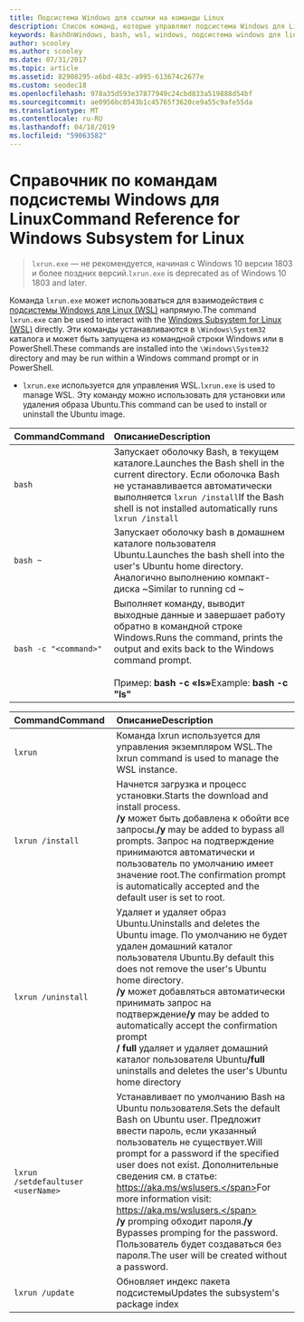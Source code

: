 ```yaml
---
title: Подсистема Windows для ссылки на команды Linux
description: Список команд, которые управляют подсистема Windows для Linux
keywords: BashOnWindows, bash, wsl, windows, подсистема windows для linux, windowssubsystem, ubuntu
author: scooley
ms.author: scooley
ms.date: 07/31/2017
ms.topic: article
ms.assetid: 82908295-a6bd-483c-a995-613674c2677e
ms.custom: seodec18
ms.openlocfilehash: 978a35d593e37877949c24cbd833a519888d54bf
ms.sourcegitcommit: ae0956bc0543b1c45765f3620ce9a55c9afe55da
ms.translationtype: MT
ms.contentlocale: ru-RU
ms.lasthandoff: 04/18/2019
ms.locfileid: "59063582"
---
```

# <a name="command-reference-for-windows-subsystem-for-linux"></a><span data-ttu-id="1e5bc-104">Справочник по командам подсистемы Windows для Linux</span><span class="sxs-lookup"><span data-stu-id="1e5bc-104">Command Reference for Windows Subsystem for Linux</span></span>

> <span data-ttu-id="1e5bc-105">`lxrun.exe` — не рекомендуется, начиная с Windows 10 версии 1803 и более поздних версий.</span><span class="sxs-lookup"><span data-stu-id="1e5bc-105">`lxrun.exe` is deprecated as of Windows 10 1803 and later.</span></span>

<span data-ttu-id="1e5bc-106">Команда `lxrun.exe` может использоваться для взаимодействия с [подсистемы Windows для Linux (WSL)](https://msdn.microsoft.com/en-us/commandline/wsl/faq#what-windows-subsystem-for-linux-wsl-) напрямую.</span><span class="sxs-lookup"><span data-stu-id="1e5bc-106">The command `lxrun.exe` can be used to interact with the [Windows Subsystem for Linux (WSL)](https://msdn.microsoft.com/en-us/commandline/wsl/faq#what-windows-subsystem-for-linux-wsl-) directly.</span></span>  <span data-ttu-id="1e5bc-107">Эти команды устанавливаются в `\Windows\System32` каталога и может быть запущена из командной строки Windows или в PowerShell.</span><span class="sxs-lookup"><span data-stu-id="1e5bc-107">These commands are installed into the `\Windows\System32` directory and may be run within a Windows command prompt or in PowerShell.</span></span>

* <span data-ttu-id="1e5bc-108">`lxrun.exe` используется для управления WSL.</span><span class="sxs-lookup"><span data-stu-id="1e5bc-108">`lxrun.exe` is used to manage WSL.</span></span>  <span data-ttu-id="1e5bc-109">Эту команду можно использовать для установки или удаления образа Ubuntu.</span><span class="sxs-lookup"><span data-stu-id="1e5bc-109">This command can be used to install or uninstall the Ubuntu image.</span></span>


| <span data-ttu-id="1e5bc-110">Command</span><span class="sxs-lookup"><span data-stu-id="1e5bc-110">Command</span></span>                     | <span data-ttu-id="1e5bc-111">Описание</span><span class="sxs-lookup"><span data-stu-id="1e5bc-111">Description</span></span>                     |
|:----------------------------|:---------------------------|
| `bash`                      | <span data-ttu-id="1e5bc-112">Запускает оболочку Bash, в текущем каталоге.</span><span class="sxs-lookup"><span data-stu-id="1e5bc-112">Launches the Bash shell in the current directory.</span></span>  <span data-ttu-id="1e5bc-113">Если оболочка Bash не устанавливается автоматически выполняется `lxrun /install`</span><span class="sxs-lookup"><span data-stu-id="1e5bc-113">If the Bash shell is not installed automatically runs `lxrun /install`</span></span> |
| `bash ~`                    | <span data-ttu-id="1e5bc-114">Запускает оболочку bash в домашнем каталоге пользователя Ubuntu.</span><span class="sxs-lookup"><span data-stu-id="1e5bc-114">Launches the bash shell into the user's Ubuntu home directory.</span></span>  <span data-ttu-id="1e5bc-115">Аналогично выполнению компакт-диска ~</span><span class="sxs-lookup"><span data-stu-id="1e5bc-115">Similar to running cd ~</span></span>            |
| `bash -c "<command>"`       | <span data-ttu-id="1e5bc-116">Выполняет команду, выводит выходные данные и завершает работу обратно в командной строке Windows.</span><span class="sxs-lookup"><span data-stu-id="1e5bc-116">Runs the command, prints the output and exits back to the Windows command prompt.</span></span> <br/> <br/> <span data-ttu-id="1e5bc-117">Пример: **bash -c «ls»**</span><span class="sxs-lookup"><span data-stu-id="1e5bc-117">Example:  **bash -c "ls"**</span></span> |

<p>

| <span data-ttu-id="1e5bc-118">Command</span><span class="sxs-lookup"><span data-stu-id="1e5bc-118">Command</span></span>                     | <span data-ttu-id="1e5bc-119">Описание</span><span class="sxs-lookup"><span data-stu-id="1e5bc-119">Description</span></span>                     |
|:----------------------------|:---------------------------|
| `lxrun`                     | <span data-ttu-id="1e5bc-120">Команда lxrun используется для управления экземпляром WSL.</span><span class="sxs-lookup"><span data-stu-id="1e5bc-120">The lxrun command is used to manage the WSL instance.</span></span> |
| `lxrun /install`            | <span data-ttu-id="1e5bc-121">Начнется загрузка и процесс установки.</span><span class="sxs-lookup"><span data-stu-id="1e5bc-121">Starts the download and install process.</span></span> <br/> <span data-ttu-id="1e5bc-122">**/y** может быть добавлена к обойти все запросы.</span><span class="sxs-lookup"><span data-stu-id="1e5bc-122">**/y** may be added to bypass all prompts.</span></span>  <span data-ttu-id="1e5bc-123">Запрос на подтверждение принимаются автоматически и пользователь по умолчанию имеет значение root.</span><span class="sxs-lookup"><span data-stu-id="1e5bc-123">The confirmation prompt is automatically accepted and the default user is set to root.</span></span>          |
| `lxrun /uninstall`          | <span data-ttu-id="1e5bc-124">Удаляет и удаляет образ Ubuntu.</span><span class="sxs-lookup"><span data-stu-id="1e5bc-124">Uninstalls and deletes the Ubuntu image.</span></span>  <span data-ttu-id="1e5bc-125">По умолчанию не будет удален домашний каталог пользователя Ubuntu.</span><span class="sxs-lookup"><span data-stu-id="1e5bc-125">By default this does not remove the user's Ubuntu home directory.</span></span> <br/> <span data-ttu-id="1e5bc-126">**/y** может добавляться автоматически принимать запрос на подтверждение</span><span class="sxs-lookup"><span data-stu-id="1e5bc-126">**/y** may be added to automatically accept the confirmation prompt</span></span> <br/><span data-ttu-id="1e5bc-127">**/ full** удаляет и удаляет домашний каталог пользователя Ubuntu</span><span class="sxs-lookup"><span data-stu-id="1e5bc-127">**/full** uninstalls and deletes the user's Ubuntu home directory</span></span>         |
| `lxrun /setdefaultuser <userName>`     | <span data-ttu-id="1e5bc-128">Устанавливает по умолчанию Bash на Ubuntu пользователя.</span><span class="sxs-lookup"><span data-stu-id="1e5bc-128">Sets the default Bash on Ubuntu user.</span></span> <span data-ttu-id="1e5bc-129">Предложит ввести пароль, если указанный пользователь не существует.</span><span class="sxs-lookup"><span data-stu-id="1e5bc-129">Will prompt for a password if the specified user does not exist.</span></span>  <span data-ttu-id="1e5bc-130">Дополнительные сведения см. в статье: https://aka.ms/wslusers.</span><span class="sxs-lookup"><span data-stu-id="1e5bc-130">For more information visit: https://aka.ms/wslusers.</span></span> <br/> <span data-ttu-id="1e5bc-131">**/y** promping обходит пароля.</span><span class="sxs-lookup"><span data-stu-id="1e5bc-131">**/y** Bypasses promping for the password.</span></span>  <span data-ttu-id="1e5bc-132">Пользователь будет создаваться без пароля.</span><span class="sxs-lookup"><span data-stu-id="1e5bc-132">The user will be created without a password.</span></span>|
| `lxrun /update`            | <span data-ttu-id="1e5bc-133">Обновляет индекс пакета подсистемы</span><span class="sxs-lookup"><span data-stu-id="1e5bc-133">Updates the subsystem's package index</span></span>          |

